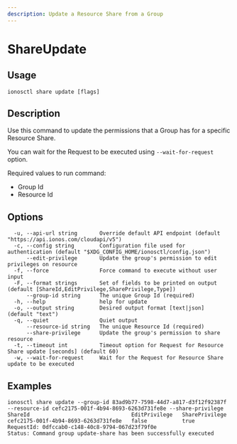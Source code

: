 ```yaml
---
description: Update a Resource Share from a Group
---
```


# ShareUpdate

## Usage

```text
ionosctl share update [flags]
```

## Description

Use this command to update the permissions that a Group has for a specific Resource Share.

You can wait for the Request to be executed using `--wait-for-request` option.

Required values to run command:

* Group Id
* Resource Id

## Options

```text
  -u, --api-url string       Override default API endpoint (default "https://api.ionos.com/cloudapi/v5")
  -c, --config string        Configuration file used for authentication (default "$XDG_CONFIG_HOME/ionosctl/config.json")
      --edit-privilege       Update the group's permission to edit privileges on resource
  -f, --force                Force command to execute without user input
  -F, --format strings       Set of fields to be printed on output (default [ShareId,EditPrivilege,SharePrivilege,Type])
      --group-id string      The unique Group Id (required)
  -h, --help                 help for update
  -o, --output string        Desired output format [text|json] (default "text")
  -q, --quiet                Quiet output
      --resource-id string   The unique Resource Id (required)
      --share-privilege      Update the group's permission to share resource
  -t, --timeout int          Timeout option for Request for Resource Share update [seconds] (default 60)
  -w, --wait-for-request     Wait for the Request for Resource Share update to be executed
```

## Examples

```text
ionosctl share update --group-id 83ad9b77-7598-44d7-a817-d3f12f92387f --resource-id cefc2175-001f-4b94-8693-6263d731fe8e --share-privilege 
ShareId                                EditPrivilege   SharePrivilege
cefc2175-001f-4b94-8693-6263d731fe8e   false           true
RequestId: 0dfccab0-c148-40c8-9794-067d23f79f0e
Status: Command group update-share has been successfully executed
```

